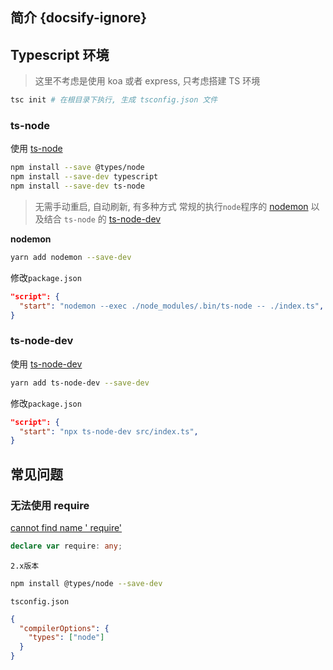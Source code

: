 ## 简介 {docsify-ignore}

## Typescript 环境

> 这里不考虑是使用 koa 或者 express, 只考虑搭建 TS 环境

```bash
tsc init # 在根目录下执行, 生成 tsconfig.json 文件
```

### ts-node

使用 [ts-node](https://github.com/TypeStrong/ts-node)

```bash
npm install --save @types/node
npm install --save-dev typescript
npm install --save-dev ts-node
```

> 无需手动重启, 自动刷新, 有多种方式 常规的执行`node`程序的 [nodemon](https://nodemon.io/) 以及结合 `ts-node` 的 [ts-node-dev](https://github.com/whitecolor/ts-node-dev)

**nodemon**

```bash
yarn add nodemon --save-dev
```

修改`package.json`

```json
"script": {
  "start": "nodemon --exec ./node_modules/.bin/ts-node -- ./index.ts",
}
```

### ts-node-dev

使用 [ts-node-dev](https://github.com/whitecolor/ts-node-dev)

```bash
yarn add ts-node-dev --save-dev
```

修改`package.json`

```json
"script": {
  "start": "npx ts-node-dev src/index.ts",
}
```

## 常见问题

### 无法使用 require

[cannot find name ' require'](https://stackoverflow.com/questions/31173738/typescript-getting-error-ts2304-cannot-find-name-require)

```ts
declare var require: any;
```

`2.x版本`

```bash
npm install @types/node --save-dev
```

`tsconfig.json`

```json
{
  "compilerOptions": {
    "types": ["node"]
  }
}
```
